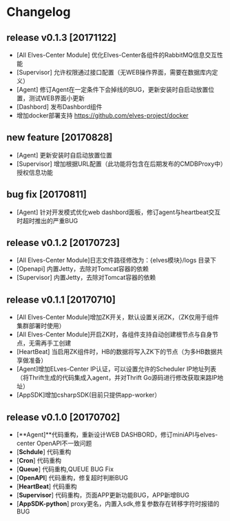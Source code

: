 # Changelog

## release v0.1.3 \[20171122\]

* \[All Elves-Center Module\] 优化Elves-Center各组件的RabbitMQ信息交互性能
* \[Supervisor\] 允许权限通过接口配置（无WEB操作界面，需要在数据库内定义）
* \[Agent\] 修订Agent在一定条件下会掉线的BUG，更新安装时自启动放置位置，测试WEB界面小更新
* \[Dashbord\] 发布Dashbord组件
* 增加docker部署支持 https://github.com/elves-project/docker

## new feature \[20170828\]

* \[Agent\] 更新安装时自启动放置位置
* \[Supervisor\] 增加根据URL配置（此功能将包含在后期发布的CMDBProxy中）授权信息功能

## bug fix \[20170811\]

* \[Agent\] 针对开发模式优化web dashbord面板，修订agent与heartbeat交互时超时推出的严重BUG

## release v0.1.2 \[20170723\]

* \[All Elves-Center Module\]日志文件路径修改为：{elves模块}/logs 目录下
* \[Openapi\] 内置Jetty，去除对Tomcat容器的依赖
* \[Supervisor\] 内置Jetty，去除对Tomcat容器的依赖

## release v0.1.1 \[20170710\]

* \[All Elves-Center Module\]增加ZK开关，默认设置关闭ZK，（ZK仅用于组件集群部署时使用）
* \[All Elves-Center Module\]开启ZK时，各组件支持自动创建根节点与自身节点，无需再手工创建
* \[HeartBeat\] 当启用ZK组件时，HB的数据将写入ZK下的节点（为多HB数据共享做准备）
* \[Agent\]增加ELves-Center IP认证，可以设置允许的Scheduler IP地址列表（将Thrift生成的代码集成入agent，并对Thrift Go源码进行修改获取来路IP地址）
* \[AppSDK\]增加csharpSDK\(目前只提供app-worker）

## release v0.1.0 \[20170702\]

* \[**Agent\]**代码重构，重新设计WEB DASHBORD，修订miniAPI与elves-center OpenAPI不一致问题
* \[**Schdule**\] 代码重构
* \[**Cron**\] 代码重构
* \[**Queue**\] 代码重构,QUEUE BUG Fix
* \[**OpenAPI**\] 代码重构，修复超时判断BUG
* \[**HeartBeat**\] 代码重构
* \[**Supervisor**\] 代码重构，页面APP更新功能BUG，APP新增BUG
* \[**AppSDK-python**\] proxy更名，内置入sdk,修复参数存在转移字符时报错的BUG



